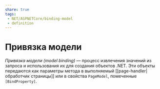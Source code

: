 ```yaml
---
share: true
tags:
 - NET/ASPNETCore/binding-model
 - definition
---
```

# Привязка модели
*Привязка модели (model binding)* — процесс извлечения значений из запроса и использования их для создания объектов .NET. Эти объекты передаются как параметры метода в выполняемый [[page-handler|обработчик страницы]] или в свойства `PageModel`, помеченные `[BindProperty]`.
